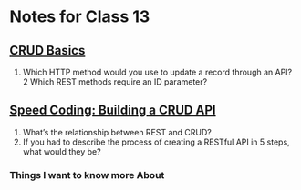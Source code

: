 # Notes for Class 13

## [CRUD Basics](https://medium.com/geekculture/crud-operations-explained-2a44096e9c88)

1. Which HTTP method would you use to update a record through an API?
2 Which REST methods require an ID parameter?

## [Speed Coding: Building a CRUD API](https://www.youtube.com/watch?v=EzNcBhSv1Wo)

1. What’s the relationship between REST and CRUD?
2. If you had to describe the process of creating a RESTful API in 5 steps, what would they be?

### Things I want to know more About
